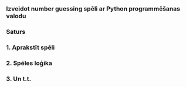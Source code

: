 ### Izveidot number guessing spēli ar Python programmēšanas valodu

### Saturs
### 1. Aprakstīt spēli
### 2. Spēles loģika
### 3. Un t.t.
